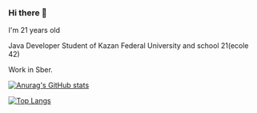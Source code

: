 ### Hi there 👋

I'm 21 years old

Java Developer
Student of Kazan Federal University and school 21(ecole 42) 

Work in Sber.

[![Anurag's GitHub stats](https://github-readme-stats.vercel.app/api?username=lastsign&show_icons=true&theme=dracula)](https://github.com/anuraghazra/github-readme-stats)

[![Top Langs](https://github-readme-stats.vercel.app/api/top-langs/?username=lastsign&layout=compact&theme=dracula)](https://github.com/anuraghazra/github-readme-stats)
<!--
**paminna/paminna** is a ✨ _special_ ✨ repository because its `README.md` (this file) appears on your GitHub profile.

Here are some ideas to get you started:

- 🔭 I’m currently working on webserv
- 🌱 I’m currently learning java
- 👯 I’m looking to collaborate on ...
- 🤔 I’m looking for help with ...
- 💬 Ask me about ...
- 📫 How to reach me: ...
- 😄 Pronouns: ...
- ⚡ Fun fact: ...
-->
